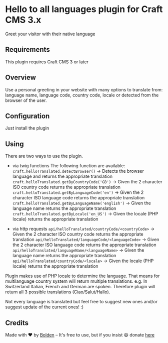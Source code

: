 # Hello to all languages plugin for Craft CMS 3.x

Greet your visitor with their native language 

## Requirements

This plugin requires Craft CMS 3 or later

## Overview

Use a personal greeting in your website with many options to translate from: language name, language code, country code, locale or detected from the browser of the user.


## Configuration

Just install the plugin

## Using

There are two ways to use the plugin. 

- via twig functions 
The following function are available:
`craft.helloTranslated.detectBrowser()` -> Detects the browser language and returns the appropriate translation
`craft.helloTranslated.getByCountryCode('GB')` -> Given the 2 character ISO country code returns the appropriate translation
`craft.helloTranslated.getByLanguageCode('en')` -> Given the 2 character ISO language code returns the appropriate translation
`craft.helloTranslated.getByLanguageName('english')` -> Given the language name returns the appropriate translation
`craft.helloTranslated.getByLocale('en_US')` -> Given the locale (PHP locale) returns the appropriate translation

- via http requests
`api/helloTranslated/countryCode/<countryCode>` -> Given the 2 character ISO country code returns the appropriate translation
`api/helloTranslated/languageCode/<languageCode>` -> Given the 2 character ISO language code returns the appropriate translation
`api/helloTranslated/languageName/<languageName>` -> Given the language name returns the appropriate translation
`api/helloTranslated/countryCode/<locale>` -> Given the locale (PHP locale) returns the appropriate translation

Plugin makes use of PHP locale to determine the language. That means for multilanguage country system will return multiple translations.
e.g. In Switzerland Italian, French and German are spoken. Therefore plugin will return all 3 possible translations (Ciao/Salut/Hallo).

Not every language is translated but feel free to suggest new ones and/or suggest update of the current ones! :)

## Credits

Made with ❤️ by [Bolden](https://www.bolden.nl) – It's free to use, but if you insist 😄 donate [here](https://www.paypal.me/boldenamsterdam)




